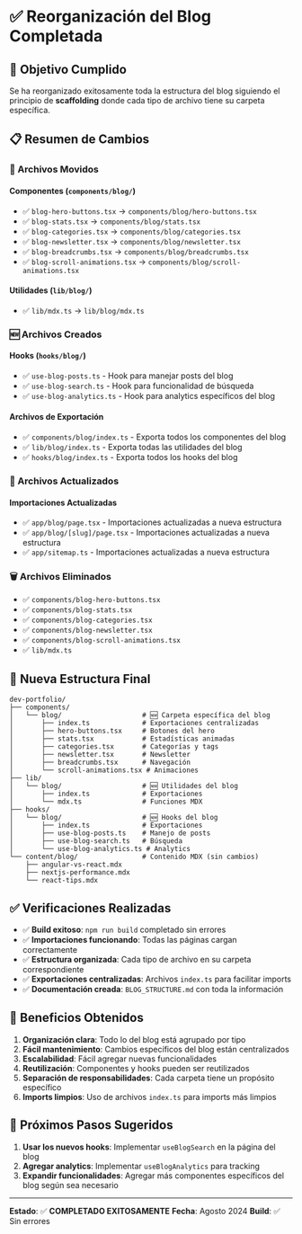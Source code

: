 # ✅ Reorganización del Blog Completada

## 🎯 Objetivo Cumplido

Se ha reorganizado exitosamente toda la estructura del blog siguiendo el principio de **scaffolding** donde cada tipo de archivo tiene su carpeta específica.

## 📋 Resumen de Cambios

### 🔄 Archivos Movidos

#### Componentes (`components/blog/`)
- ✅ `blog-hero-buttons.tsx` → `components/blog/hero-buttons.tsx`
- ✅ `blog-stats.tsx` → `components/blog/stats.tsx`
- ✅ `blog-categories.tsx` → `components/blog/categories.tsx`
- ✅ `blog-newsletter.tsx` → `components/blog/newsletter.tsx`
- ✅ `blog-breadcrumbs.tsx` → `components/blog/breadcrumbs.tsx`
- ✅ `blog-scroll-animations.tsx` → `components/blog/scroll-animations.tsx`

#### Utilidades (`lib/blog/`)
- ✅ `lib/mdx.ts` → `lib/blog/mdx.ts`

### 🆕 Archivos Creados

#### Hooks (`hooks/blog/`)
- ✅ `use-blog-posts.ts` - Hook para manejar posts del blog
- ✅ `use-blog-search.ts` - Hook para funcionalidad de búsqueda
- ✅ `use-blog-analytics.ts` - Hook para analytics específicos del blog

#### Archivos de Exportación
- ✅ `components/blog/index.ts` - Exporta todos los componentes del blog
- ✅ `lib/blog/index.ts` - Exporta todas las utilidades del blog
- ✅ `hooks/blog/index.ts` - Exporta todos los hooks del blog

### 🔧 Archivos Actualizados

#### Importaciones Actualizadas
- ✅ `app/blog/page.tsx` - Importaciones actualizadas a nueva estructura
- ✅ `app/blog/[slug]/page.tsx` - Importaciones actualizadas a nueva estructura
- ✅ `app/sitemap.ts` - Importaciones actualizadas a nueva estructura

### 🗑️ Archivos Eliminados
- ✅ `components/blog-hero-buttons.tsx`
- ✅ `components/blog-stats.tsx`
- ✅ `components/blog-categories.tsx`
- ✅ `components/blog-newsletter.tsx`
- ✅ `components/blog-scroll-animations.tsx`
- ✅ `lib/mdx.ts`

## 📁 Nueva Estructura Final

```
dev-portfolio/
├── components/
│   └── blog/                    # 🆕 Carpeta específica del blog
│       ├── index.ts             # Exportaciones centralizadas
│       ├── hero-buttons.tsx     # Botones del hero
│       ├── stats.tsx            # Estadísticas animadas
│       ├── categories.tsx       # Categorías y tags
│       ├── newsletter.tsx       # Newsletter
│       ├── breadcrumbs.tsx      # Navegación
│       └── scroll-animations.tsx # Animaciones
├── lib/
│   └── blog/                    # 🆕 Utilidades del blog
│       ├── index.ts             # Exportaciones
│       └── mdx.ts               # Funciones MDX
├── hooks/
│   └── blog/                    # 🆕 Hooks del blog
│       ├── index.ts             # Exportaciones
│       ├── use-blog-posts.ts    # Manejo de posts
│       ├── use-blog-search.ts   # Búsqueda
│       └── use-blog-analytics.ts # Analytics
└── content/blog/                # Contenido MDX (sin cambios)
    ├── angular-vs-react.mdx
    ├── nextjs-performance.mdx
    └── react-tips.mdx
```

## ✅ Verificaciones Realizadas

- ✅ **Build exitoso**: `npm run build` completado sin errores
- ✅ **Importaciones funcionando**: Todas las páginas cargan correctamente
- ✅ **Estructura organizada**: Cada tipo de archivo en su carpeta correspondiente
- ✅ **Exportaciones centralizadas**: Archivos `index.ts` para facilitar imports
- ✅ **Documentación creada**: `BLOG_STRUCTURE.md` con toda la información

## 🎉 Beneficios Obtenidos

1. **Organización clara**: Todo lo del blog está agrupado por tipo
2. **Fácil mantenimiento**: Cambios específicos del blog están centralizados
3. **Escalabilidad**: Fácil agregar nuevas funcionalidades
4. **Reutilización**: Componentes y hooks pueden ser reutilizados
5. **Separación de responsabilidades**: Cada carpeta tiene un propósito específico
6. **Imports limpios**: Uso de archivos `index.ts` para imports más limpios

## 🚀 Próximos Pasos Sugeridos

1. **Usar los nuevos hooks**: Implementar `useBlogSearch` en la página del blog
2. **Agregar analytics**: Implementar `useBlogAnalytics` para tracking
3. **Expandir funcionalidades**: Agregar más componentes específicos del blog según sea necesario

---

**Estado**: ✅ **COMPLETADO EXITOSAMENTE**
**Fecha**: Agosto 2024
**Build**: ✅ Sin errores
